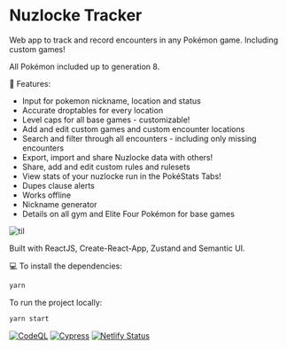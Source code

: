 # Nuzlocke Tracker

Web app to track and record encounters in any Pokémon game. Including custom games!

All Pokémon included up to generation 8.

🚀 Features:

- Input for pokemon nickname, location and status
- Accurate droptables for every location
- Level caps for all base games - customizable!
- Add and edit custom games and custom encounter locations
- Search and filter through all encounters - including only missing encounters
- Export, import and share Nuzlocke data with others!
- Share, add and edit custom rules and rulesets
- View stats of your nuzlocke run in the PokéStats Tabs!
- Dupes clause alerts
- Works offline
- Nickname generator
- Details on all gym and Elite Four Pokémon for base games

![til](https://media.giphy.com/media/v6pLAc0eWGESG8HemA/giphy.gif)

Built with ReactJS, Create-React-App, Zustand and Semantic UI.

💻 To install the dependencies:

```bash
yarn
```

To run the project locally:

```bash
yarn start
```

[![CodeQL](https://github.com/diballesteros/nuzlocke/actions/workflows/codeql-analysis.yml/badge.svg)](https://github.com/diballesteros/nuzlocke/actions/workflows/codeql-analysis.yml)
[![Cypress](https://github.com/diballesteros/nuzlocke/actions/workflows/main.yml/badge.svg)](https://github.com/diballesteros/nuzlocke/actions/workflows/main.yml)
[![Netlify Status](https://api.netlify.com/api/v1/badges/1a2636a6-8db8-4386-8033-d280495aaf91/deploy-status)](https://app.netlify.com/sites/nuzlocke/deploys)
